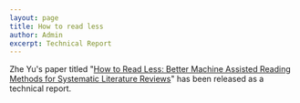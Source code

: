 ```yaml
---
layout: page
title: How to read less
author: Admin
excerpt: Technical Report
---
```


Zhe Yu's paper titled "[How to Read Less: Better Machine Assisted Reading Methods for Systematic Literature Reviews](https://arxiv.org/abs/1612.03224)" has been released as a technical report.